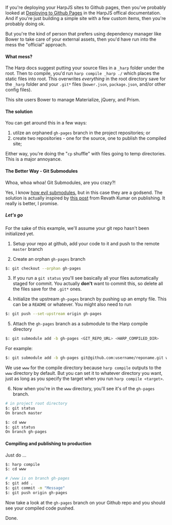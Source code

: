 If you're deploying your HarpJS sites to Github pages, then you've probably looked at  [Deploying to Github Pages](http://harpjs.com/docs/deployment/github-pages) in the HarpJS offical documentation. And if you're just building a simple site with a few custom items, then you're probably doing ok.

But you're the kind of person that prefers using dependency manager like Bower to take care of your external assets, then you'd have run into the mess the "official" approach.

#### What mess?

The Harp docs suggest putting your source files in a `_harp` folder under the root.  Then to compile, you'd run `harp compile _harp ./` which places the static files into root.  This overwrites *everything* in the root directory save for the `_harp` folder and your `.git*` files (`bower.json`, `package.json`, and/or other config files).

This site users Bower to manage Materialize, jQuery, and Prism.

#### The solution

You can get around this in a few ways:
1. utilze an orphaned `gh-pages` branch in the project repositories; or
2. create two repositories - one for the source, one to publish the compiled site;

Either way, you're doing the "`cp` shuffle" with files going to temp directories.  This is a major annoyance.


#### The Better Way - Git Submodules

Whoa, whoa whoa!  Git Submodules, are you crazy?!  

Yes, I know [how evil submodules](http://slopjong.de/2013/06/04/git-why-submodules-are-evil/), but in this case they are a godsend. The solution is actually inspired by [this post](http://blog.revathskumar.com/2014/07/publish-github-pages-using-git-submodules.html) from Revath Kumar on publishing.  It really is better, I promise.


##### Let's go

For the sake of this example, we'll assume your git repo hasn't been initialized yet.

1. Setup your repo at github, add your code to it and push to the remote `master` branch

2. Create an orphan `gh-pages` branch
```bash
$: git checkout --orphan gh-pages
```

3. If you run a `git status` you'll see basically all your files automatically staged for commit.  You actually **don't** want to commit this, so delete all the files save for the `.git*` ones.

4. Initialize the upstream `gh-pages` branch by pushing up an empty file.  This can be a `README` or whatever.  You might also need to run
```bash
$: git push --set-upstream origin gh-pages
```

5. Attach the `gh-pages` branch as a submodule to the Harp compile directory
```bash
$: git submodule add -b gh-pages <GIT_REPO_URL> <HARP_COMPILED_DIR>
```
For example:
```bash
$: git submodule add -b gh-pages git@github.com:username/reponame.git www
```
We use `www` for the compile directory because `harp compile` outputs to the `www` directory by default. But you can set it to whatever directory you want, just as long as you specify the target when you run `harp compile <target>`.

6. Now when you're in the `www` directory, you'll see it's of the `gh-pages` branch.

```bash
# in project root directory
$: git status
On branch master

$: cd www
$: git status
On branch gh-pages
```

#### Compiling and publishing to production

Just do ...
```bash
$: harp compile
$: cd www

# /www is on branch gh-pages
$: git add .
$: git commit -m "Message"
$: git push origin gh-pages
```

Now take a look at the `gh-pages` branch on your Github repo and you should see your compiled code pushed.

Done.
